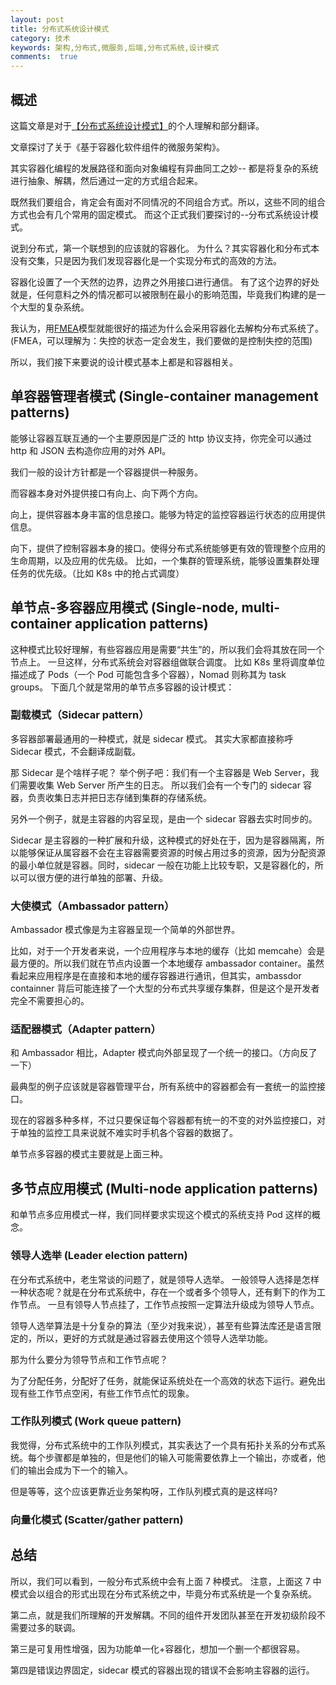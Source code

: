 ```yaml
---
layout: post
title: 分布式系统设计模式
category: 技术
keywords: 架构,分布式,微服务,后端,分布式系统,设计模式
comments:  true
---
```


## 概述

这篇文章是对于[【分布式系统设计模式】](https://www.usenix.org/system/files/conference/hotcloud16/hotcloud16_burns.pdf)的个人理解和部分翻译。

文章探讨了关于《基于容器化软件组件的微服务架构》。

其实容器化编程的发展路径和面向对象编程有异曲同工之妙--
都是将复杂的系统进行抽象、解耦，然后通过一定的方式组合起来。

既然我们要组合，肯定会有面对不同情况的不同组合方式。所以，这些不同的组合方式也会有几个常用的固定模式。
而这个正式我们要探讨的--分布式系统设计模式。

说到分布式，第一个联想到的应该就的容器化。
为什么？其实容器化和分布式本没有交集，只是因为我们发现容器化是一个实现分布式的高效的方法。

容器化设置了一个天然的边界，边界之外用接口进行通信。
有了这个边界的好处就是，任何意料之外的情况都可以被限制在最小的影响范围，毕竟我们构建的是一个大型的复杂系统。

我认为，用[FMEA](https://zh.wikipedia.org/wiki/%E5%A4%B1%E6%95%88%E6%A8%A1%E5%BC%8F%E4%B8%8E%E5%BD%B1%E5%93%8D%E5%88%86%E6%9E%90)模型就能很好的描述为什么会采用容器化去解构分布式系统了。(FMEA，可以理解为：失控的状态一定会发生，我们要做的是控制失控的范围)

所以，我们接下来要说的设计模式基本上都是和容器相关。

## 单容器管理者模式 (Single-container management patterns)

能够让容器互联互通的一个主要原因是广泛的 http 协议支持，你完全可以通过 http 和 JSON 去构造你应用的对外 API。

我们一般的设计方针都是一个容器提供一种服务。

而容器本身对外提供接口有向上、向下两个方向。

向上，提供容器本身丰富的信息接口。能够为特定的监控容器运行状态的应用提供信息。

向下，提供了控制容器本身的接口。使得分布式系统能够更有效的管理整个应用的生命周期，以及应用的优先级。
比如，一个集群的管理系统，能够设置集群处理任务的优先级。（比如 K8s 中的抢占式调度）

## 单节点-多容器应用模式 (Single-node, multi-container application patterns)

这种模式比较好理解，有些容器应用是需要“共生”的，所以我们会将其放在同一个节点上。
一旦这样，分布式系统会对容器组做联合调度。
比如 K8s 里将调度单位描述成了 Pods（一个 Pod 可能包含多个容器），Nomad 则称其为 task groups。
下面几个就是常用的单节点多容器的设计模式：

### 副载模式（Sidecar pattern）

多容器部署最通用的一种模式，就是 sidecar 模式。
其实大家都直接称呼 Sidecar 模式，不会翻译成副载。

那 Sidecar 是个啥样子呢？
举个例子吧：我们有一个主容器是 Web Server，我们需要收集 Web Server 所产生的日志。
所以我们会有一个专门的 sidecar 容器，负责收集日志并把日志存储到集群的存储系统。

另外一个例子，就是主容器的内容呈现，是由一个 sidecar 容器去实时同步的。

Sidecar 是主容器的一种扩展和升级，这种模式的好处在于，因为是容器隔离，所以能够保证从属容器不会在主容器需要资源的时候占用过多的资源，因为分配资源的最小单位就是容器。同时，sidecar 一般在功能上比较专职，又是容器化的，所以可以很方便的进行单独的部署、升级。

### 大使模式（Ambassador pattern）

Ambassador 模式像是为主容器呈现一个简单的外部世界。

比如，对于一个开发者来说，一个应用程序与本地的缓存（比如 memcahe）会是最方便的。所以我们就在节点内设置一个本地缓存 ambassador container。虽然看起来应用程序是在直接和本地的缓存容器进行通讯，但其实，ambassdor containner 背后可能连接了一个大型的分布式共享缓存集群，但是这个是开发者完全不需要担心的。

### 适配器模式（Adapter pattern）

和 Ambassador 相比，Adapter 模式向外部呈现了一个统一的接口。（方向反了一下）

最典型的例子应该就是容器管理平台，所有系统中的容器都会有一套统一的监控接口。

现在的容器多种多样，不过只要保证每个容器都有统一的不变的对外监控接口，对于单独的监控工具来说就不难实时手机各个容器的数据了。

单节点多容器的模式主要就是上面三种。

## 多节点应用模式 (Multi-node application patterns)

和单节点多应用模式一样，我们同样要求实现这个模式的系统支持 Pod 这样的概念。

### 领导人选举 (Leader election pattern)

在分布式系统中，老生常谈的问题了，就是领导人选举。
一般领导人选择是怎样一种状态呢？就是在分布式系统中，存在一个或者多个领导人，还有剩下的作为工作节点。
一旦有领导人节点挂了，工作节点按照一定算法升级成为领导人节点。

领导人选举算法是十分复杂的算法（至少对我来说），甚至有些算法库还是语言限定的，所以，更好的方式就是通过容器去使用这个领导人选举功能。

那为什么要分为领导节点和工作节点呢？

为了分配任务，分配好了任务，就能保证系统处在一个高效的状态下运行。避免出现有些工作节点空闲，有些工作节点忙的现象。

### 工作队列模式 (Work queue pattern)

我觉得，分布式系统中的工作队列模式，其实表达了一个具有拓扑关系的分布式系统。每个步骤都是单独的，但是他们的输入可能需要依靠上一个输出，亦或者，他们的输出会成为下一个的输入。

但是等等，这个应该更靠近业务架构呀，工作队列模式真的是这样吗?

### 向量化模式 (Scatter/gather pattern)

## 总结

所以，我们可以看到，一般分布式系统中会有上面 7 种模式。
注意，上面这 7 中模式会以组合的形式出现在分布式系统之中，毕竟分布式系统是一个复杂系统。

第二点，就是我们所理解的开发解耦。不同的组件开发团队甚至在开发初级阶段不需要过多的联调。

第三是可复用性增强，因为功能单一化+容器化，想加一个删一个都很容易。

第四是错误边界固定，sidecar 模式的容器出现的错误不会影响主容器的运行。

